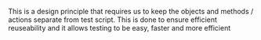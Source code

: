 This is a design principle that requires us to keep the objects and methods / actions separate from test script. This is done to ensure efficient reuseability and it allows testing to be easy, faster and more efficient
